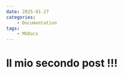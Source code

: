 ```yaml
---
date: 2025-01-27
categories: 
    - Documentation
tags:
    - MkDocs
---
```


# Il mio secondo post !!!
